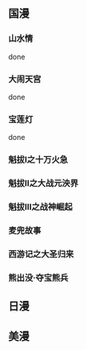 ## 国漫

### 山水情

done

### 大闹天宫

done

### 宝莲灯

done

### 魁拔Ⅰ之十万火急



### 魁拔Ⅱ之大战元泱界



### 魁拔Ⅲ之战神崛起



### 麦兜故事



### 西游记之大圣归来



### 熊出没·夺宝熊兵



## 日漫

## 美漫

